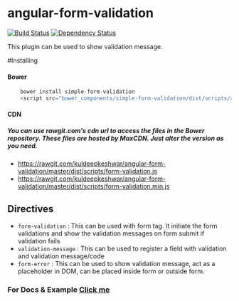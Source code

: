 # angular-form-validation
[![Build Status](https://travis-ci.org/kuldeepkeshwar/angular-form-validation.svg)](https://travis-ci.org/kuldeepkeshwar/angular-form-validation)
[![Dependency Status](https://gemnasium.com/kuldeepkeshwar/angular-form-validation.svg)](https://gemnasium.com/kuldeepkeshwar/angular-form-validation)

This plugin can be used to show validation message.


#Installing
#### Bower
```javascript
    bower install simple-form-validation
    <script src="bower_components/simple-form-validation/dist/scripts/angular-form-validation.js"></script>
```
#### CDN

##### You can use rawgit.com's cdn url to access the files in the Bower repository. These files are hosted by MaxCDN. Just alter the version as you need.

* https://rawgit.com/kuldeepkeshwar/angular-form-validation/master/dist/scripts/form-validation.js
* https://rawgit.com/kuldeepkeshwar/angular-form-validation/master/dist/scripts/form-validation.min.js

## Directives
* `form-validation` : This can be used with form tag. It initiate the form validations and show the validation messages on form submit if validation fails
* `validation-message` : This can be used to register a field with validation and validation message/code
* `form-error` : This can be used to show validation message, act as a placeholder in DOM, can be placed inside form or outside form.

### For Docs & Example [Click me](http://kuldeepkeshwar.github.io/angular-form-validation)
